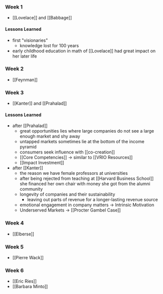 ### Week 1
- [[Lovelace]] and [[Babbage]]
#### Lessons Learned
- first "visionaries"
	- knowledge lost for 100 years
- early childhood education in math of [[Lovelace]] had great impact on her later life
### Week 2
- [[Feynman]]
### Week 3
- [[Kanter]] and [[Prahalad]]
#### Lessons Learned
- after [[Prahalad]]
	- great opportunities lies where large companies do not see a large enough market and shy away
	- untapped markets sometimes lie at the bottom of the income pyramid
	- consumers seek influence with [[co-creation]] 
	- [[Core Competencies]] -> similar to [[VRIO Resources]]
	- [[Impact Investment]]
 - after [[Kanter]]
	 - the reason we have female professors at universities
	 - after being rejected from teaching at [[Harvard Business School]] she financed her own chair with money she got from the alumni community
	 - longevity of companies and their sustainability
		 - leaving out parts of revenue for a longer-lasting revenue source
	 - emotional engagement in company matters -> Intrinsic Motivation
	 - Underserved Markets -> [[Procter Gambel Case]]

### Week 4
- [[Elberse]]
### Week 5
- [[Pierre Wack]]
### Week 6
- [[Eric Ries]]
- [[Barbara Minto]]